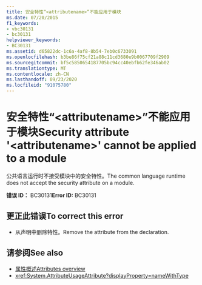 ```yaml
---
title: 安全特性“<attributename>”不能应用于模块
ms.date: 07/20/2015
f1_keywords:
- vbc30131
- bc30131
helpviewer_keywords:
- BC30131
ms.assetid: d65822dc-1c6a-4af8-8b54-7eb0c6733091
ms.openlocfilehash: b3be86f75cf21a88c11cd3680e9b0067709f2909
ms.sourcegitcommit: bf5c5850654187705bc94cc40ebfb62fe346ab02
ms.translationtype: MT
ms.contentlocale: zh-CN
ms.lasthandoff: 09/23/2020
ms.locfileid: "91075780"
---
```

# <a name="security-attribute-attributename-cannot-be-applied-to-a-module"></a><span data-ttu-id="0d931-102">安全特性“\<attributename>”不能应用于模块</span><span class="sxs-lookup"><span data-stu-id="0d931-102">Security attribute '\<attributename>' cannot be applied to a module</span></span>

<span data-ttu-id="0d931-103">公共语言运行时不接受模块中的安全特性。</span><span class="sxs-lookup"><span data-stu-id="0d931-103">The common language runtime does not accept the security attribute on a module.</span></span>

<span data-ttu-id="0d931-104">**错误 ID：** BC30131</span><span class="sxs-lookup"><span data-stu-id="0d931-104">**Error ID:** BC30131</span></span>

## <a name="to-correct-this-error"></a><span data-ttu-id="0d931-105">更正此错误</span><span class="sxs-lookup"><span data-stu-id="0d931-105">To correct this error</span></span>

- <span data-ttu-id="0d931-106">从声明中删除特性。</span><span class="sxs-lookup"><span data-stu-id="0d931-106">Remove the attribute from the declaration.</span></span>

## <a name="see-also"></a><span data-ttu-id="0d931-107">请参阅</span><span class="sxs-lookup"><span data-stu-id="0d931-107">See also</span></span>

- [<span data-ttu-id="0d931-108">属性概述</span><span class="sxs-lookup"><span data-stu-id="0d931-108">Attributes overview</span></span>](../programming-guide/concepts/attributes/index.md)
- <xref:System.AttributeUsageAttribute?displayProperty=nameWithType>
